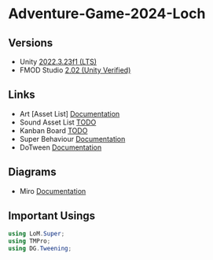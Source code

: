 # Adventure-Game-2024-Loch

## Versions
- Unity [2022.3.23f1 (LTS)](unityhub://2022.3.23f1/dbb3f7c5b5c6)
- FMOD Studio [2.02 (Unity Verified)](https://www.fmod.com/download)

## Links
- Art [Asset List]  [Documentation](https://docs.google.com/spreadsheets/d/1ZOlA2UKqNCFzyyNiZHvT-X3DLCLqptQ800N0KvuEctg/edit?usp=sharing)
- Sound Asset List [TODO](TODO)
- Kanban Board [TODO](TODO)
- Super Behaviour [Documentation](https://superbehaviour.lom.li/api/index.html)
- DoTween [Documentation](https://dotween.demigiant.com/documentation.php)

## Diagrams
- Miro [Documentation](https://miro.com/app/board/uXjVKY_xCzo=/?share_link_id=326002641749)


## Important Usings
```csharp
using LoM.Super;
using TMPro;
using DG.Tweening;
```
